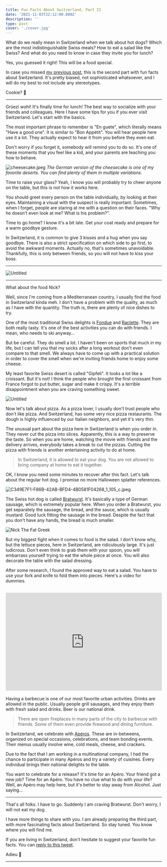```yaml
---
title: Fun Facts About Switzerland, Part II
date: '2021-11-03T22:12:00.000Z'
description: ''
type: post
cover: './cover.jpg'
---
```


What do we really mean in Switzerland when we talk about hot dogs? Which are the most indistinguishable Swiss meals? How to eat a salad like the Swiss? And what do you need to know in case they invite you for lunch?

Yes, you guessed it right! This will be a food special.

In case you missed [my previous post](/fun-facts-about-switzerland-part-i/), this is the second part with fun facts about Switzerland. It's pretty biased, not sophisticated whatsoever, and I will do my best to not include any stereotypes.

Cookie? 🍪

---

Grüezi wohl! It's finally time for lunch! The best way to socialize with your friends and colleagues. Here I have some tips for you if you ever visit Switzerland. Let's start with the basics.

The most important phrase to remember is "En guete", which literally means "Have a good one". It is similar to "Bon Appétit". You will hear people here use it a lot. They actually expect to hear it from you before they even eat.

Don't worry if you forget it, somebody will remind you to do so. It's one of these moments that you feel like a kid, and your parents are teaching you how to behave.

![cheesecake.jpeg](images/cheesecake.jpeg)
_The German version of the cheesecake is one of my favorite deserts. You can find plenty of them in multiple variations._

Time to raise your glass? Yeah, I know you will probably try to cheer anyone on the table, but this is not how it works here.

You should greet every person on the table individually, by looking at their eyes. Maintaining a visual with the suspect is really important. Sometimes, when I forget, people are staring at me with a question on their faces. "Why he doesn't even look at me? What is his problem?".

Time to go home? I know it's a bit late. Get your coat ready and prepare for a warm goodbye gesture.

In Switzerland, it is common to give 3 kisses and a hug when you say goodbye. There is also a strict specification on which side to go first, to avoid the awkward moments. Actually no, that's sometimes unavoidable. Thankfully, this is only between friends, so you will not have to kiss your boss.

---

![Untitled](images/cappuccino-viennois.png)

---

What about the food Nick?

Well, since I'm coming from a Mediterranean country, I usually find the food in Switzerland kinda meh. I don't have a problem with the quality, as much as I have with the quantity. The truth is, there are plenty of nice dishes to try.

One of the most traditional Swiss delights is [Fondue](https://en.wikipedia.org/wiki/Fondue) and [Raclette](https://en.wikipedia.org/wiki/Raclette). They are both really tasty. It's one of the best activities you can do with friends. I mean, who needs to ski anyway...

But be careful. They do smell a lot. I haven't been on sports that much in my life, but I can tell you that my socks after a long workout don't even compare to that smell. We always have to come up with a practical solution in order to cover the smell when we're inviting friends home to enjoy some cheese.

My least favorite Swiss desert is called "Gipfeli". It looks a lot like a croissant. But it's not! I think the people who brought the first croissant from France forgot to put butter, sugar and make it crispy. It's a terrible disappointment when you are craving something sweet.

![Untitled](images/sausages.png)

Now let's talk about pizza. As a pizza lover, I usually don't trust people who don't like pizza. And Switzerland, has some very nice pizza restaurants. The dough is highly influenced by our Italian neighbors, and yet it's very thin.

The unusual part about the pizza here in Switzerland is when you order in. They never cut the pizza into slices. Apparently, this is a way to preserve the taste. So when you are home, watching the movie with friends and the delivery arrives, everybody takes a break to cut the pizzas. Cutting the pizza with friends is another entertaining activity to do at home.

> In Switzerland, it is allowed to eat your dog. You are not allowed to bring company at home to eat it together.

OK, I know you need some minutes to recover after this fact. Let's talk about the regular hot dog. I promise no more Halloween splatter references.

![C349E7F1-F86B-42AB-BFD4-4B0581F04268_1_105_c.jpeg](images/C349E7F1-F86B-42AB-BFD4-4B0581F04268_1_105_c.jpeg)

The Swiss hot dog is called [Bratwurst](https://en.wikipedia.org/wiki/Bratwurst). It's basically a type of German sausage, which is extremely popular here. When you order a Bratwurst, you get separately the sausage, the bread, and the sauce, which is usually mustard. Good luck fitting the sausage in the bread. Despite the fact that you don't have any hands, the bread is much smaller.

![Nick The Fat Greek](images/nick-the-fat-greek.png)

But my biggest fight when it comes to food is the salad. I don't know why, but the lettuce pieces, here in Switzerland, are ridiculously large. It's just ludicrous. Don't even think to grab them with your spoon, you will embarrass yourself trying to eat the whole piece at once. You will also decorate the table with the salad dressing.

After some research, I found the approved way to eat a salad. You have to use your fork and knife to fold them into pieces. Here's a video for dummies.

## <iframe width="100%" height="315" src="https://www.youtube.com/embed/lTBq3LwSr-8" title="YouTube video player" frameborder="0" allow="accelerometer; autoplay; clipboard-write; encrypted-media; gyroscope; picture-in-picture" allowfullscreen></iframe>

Having a barbecue is one of our most favorite urban activities. Drinks are allowed in the public. Usually people grill sausages, and they enjoy them with fresh salad and drinks. Beer is our national drink.

> There are open fireplaces in many parts of the city to barbecue with friends. Some of them even provide firewood and dining furniture.

In Switzerland, we celebrate with [Apéros](https://swissandchips.com/swiss-apero/). These are in-betweens, organized on special occasions, celebrations, and team bonding events. Their menus usually involve wine, cold meals, cheese, and crackers.

Due to the fact that I am working in a multinational company, I had the chance to participate in many Apéros and try a variety of cuisines. Every individual brings their national delights to the table.

You want to celebrate for a release? It's time for an Apéro. Your friend got a new job? Time for an Apéro. You have no clue what to do with your life? Well, an Apéro may help here, but it's better to stay away from Alcohol. Just saying...

---

That's all folks. I have to go. Suddenly I am craving Bratwurst. Don't worry, I will not eat my dog.

I have more things to share with you. I am already preparing the third part, with more fascinating facts about Switzerland. So stay tuned. You know where you will find me.

If you are living in Switzerland, don't hesitate to suggest your favorite fun facts. You can [reply to this tweet](https://twitter.com/nicotsou/status/1455967631081619460?s=21).

Adieu 👋

---
